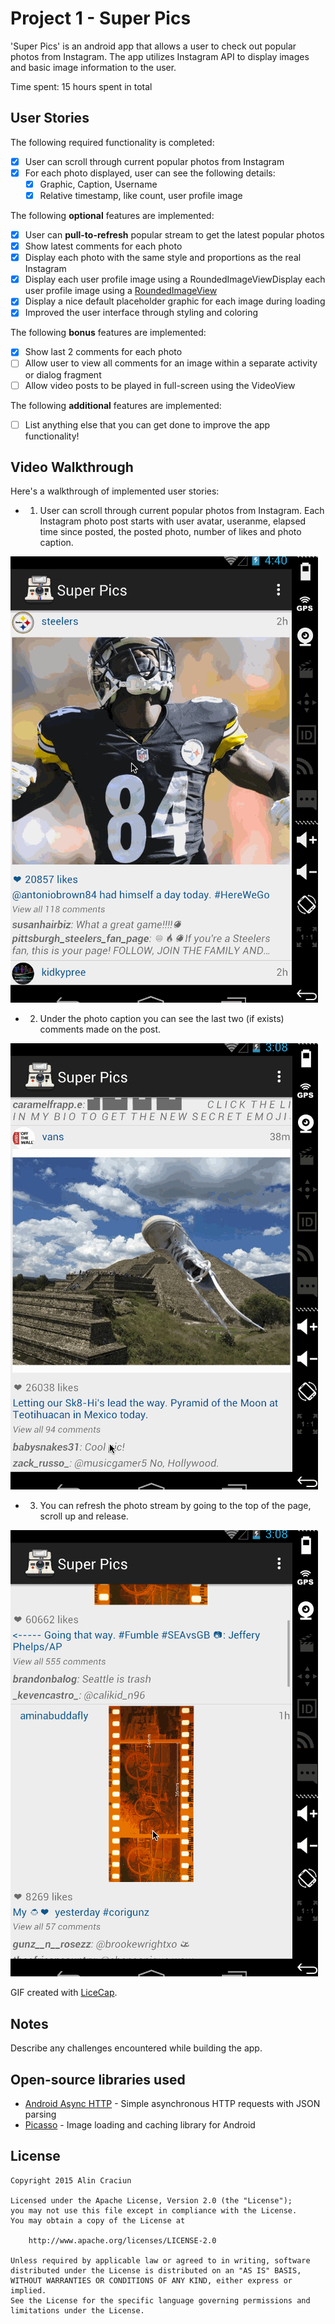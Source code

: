 # Project 1 - Super Pics

'Super Pics' is an android app that allows a user to check out popular photos from Instagram. The app utilizes Instagram API to display images and basic image information to the user.

Time spent: 15 hours spent in total

## User Stories

The following required functionality is completed:

* [x] User can scroll through current popular photos from Instagram
* [x] For each photo displayed, user can see the following details:
  * [x] Graphic, Caption, Username
  * [x] Relative timestamp, like count, user profile image

The following **optional** features are implemented:

* [x] User can **pull-to-refresh** popular stream to get the latest popular photos
* [x] Show latest comments for each photo
* [x] Display each photo with the same style and proportions as the real Instagram
* [x] Display each user profile image using a RoundedImageViewDisplay each user profile image using a [RoundedImageView](https://github.com/vinc3m1/RoundedImageView)
* [x] Display a nice default placeholder graphic for each image during loading
* [x] Improved the user interface through styling and coloring

The following **bonus** features are implemented:

* [x] Show last 2 comments for each photo
* [ ] Allow user to view all comments for an image within a separate activity or dialog fragment
* [ ] Allow video posts to be played in full-screen using the VideoView

The following **additional** features are implemented:

* [ ] List anything else that you can get done to improve the app functionality!

## Video Walkthrough 

Here's a walkthrough of implemented user stories:

* 1. User can scroll through current popular photos from Instagram. Each Instagram photo post starts with user avatar, useranme, elapsed time since posted, the posted photo, number of likes and photo caption. 

<img src='resources/raw/superPics_userStory1.gif' title='Video Walkthrough' width='' alt='Video Walkthrough' />

* 2. Under the photo caption you can see the last two (if exists) comments made on the post. 

<img src='resources/raw/superPics_userStory2.gif' title='Video Walkthrough' width='' alt='Video Walkthrough' />

* 3. You can refresh the photo stream by going to the top of the page, scroll up and release. 

<img src='resources/raw/superPics_userStory3.gif' title='Video Walkthrough' width='' alt='Video Walkthrough' />

GIF created with [LiceCap](http://www.cockos.com/licecap/).

## Notes

Describe any challenges encountered while building the app.

## Open-source libraries used

- [Android Async HTTP](https://github.com/loopj/android-async-http) - Simple asynchronous HTTP requests with JSON parsing
- [Picasso](http://square.github.io/picasso/) - Image loading and caching library for Android

## License

    Copyright 2015 Alin Craciun

    Licensed under the Apache License, Version 2.0 (the "License");
    you may not use this file except in compliance with the License.
    You may obtain a copy of the License at

        http://www.apache.org/licenses/LICENSE-2.0

    Unless required by applicable law or agreed to in writing, software
    distributed under the License is distributed on an "AS IS" BASIS,
    WITHOUT WARRANTIES OR CONDITIONS OF ANY KIND, either express or implied.
    See the License for the specific language governing permissions and
    limitations under the License.
